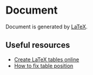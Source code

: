 # Document
Document is generated by [LaTeX](https://www.latex-project.org/).

## Useful resources
* [Create LaTeX tables online](https://www.tablesgenerator.com/latex_tables)
* [How to fix table position](https://tex.stackexchange.com/questions/9485/how-to-fix-table-position)